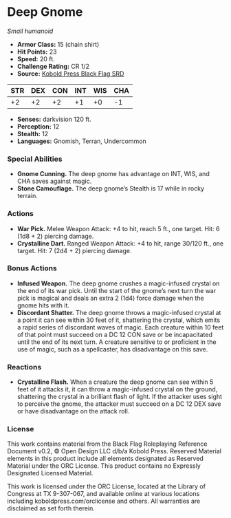 # Deep Gnome

*Small humanoid*

- **Armor Class:** 15 (chain shirt)
- **Hit Points:** 23
- **Speed:** 20 ft.
- **Challenge Rating:** CR 1/2
- **Source:** [Kobold Press Black Flag SRD](https://koboldpress.com/black-flag-roleplaying/)

| STR | DEX | CON | INT | WIS | CHA |
| --- | --- | --- | --- | --- | --- |
| +2 | +2 | +2 | +1 | +0 | -1 |

- **Senses:** darkvision 120 ft.
- **Perception:** 12
- **Stealth:** 12
- **Languages:** Gnomish, Terran, Undercommon

### Special Abilities

- **Gnome Cunning.** The deep gnome has advantage on INT, WIS, and CHA saves against magic.
- **Stone Camouflage.** The deep gnome’s Stealth is 17 while in rocky terrain.

### Actions

- **War Pick.** Melee Weapon Attack: +4 to hit, reach 5 ft., one target. Hit: 6 (1d8 + 2) piercing damage.
- **Crystalline Dart.** Ranged Weapon Attack: +4 to hit, range 30/120 ft., one target. Hit: 7 (2d4 + 2) piercing damage.

### Bonus Actions

- **Infused Weapon.** The deep gnome crushes a magic-infused crystal on the end of its war pick. Until the start of the gnome’s next turn the war pick is magical and deals an extra 2 (1d4) force damage when the gnome hits with it.
- **Discordant Shatter.** The deep gnome throws a magic-infused crystal at a point it can see within 30 feet of it, shattering the crystal, which emits a rapid series of discordant waves of magic. Each creature within 10 feet of that point must succeed on a DC 12 CON save or be incapacitated until the end of its next turn. A creature sensitive to or proficient in the use of magic, such as a spellcaster, has disadvantage on this save.

### Reactions

- **Crystalline Flash.** When a creature the deep gnome can see within 5 feet of it attacks it, it can throw a magic-infused crystal on the ground, shattering the crystal in a brilliant flash of light. If the attacker uses sight to perceive the gnome, the attacker must succeed on a DC 12 DEX save or have disadvantage on the attack roll.

### License

This work contains material from the Black Flag Roleplaying Reference Document v0.2, © Open Design LLC d/b/a Kobold Press. Reserved Material elements in this product include all elements designated as Reserved Material under the ORC License. This product contains no Expressly Designated Licensed Material.

This work is licensed under the ORC License, located at the Library of Congress at TX 9-307-067, and available online at various locations including koboldpress.com/orclicense and others. All warranties are disclaimed as set forth therein.


